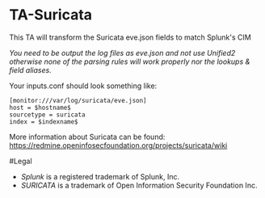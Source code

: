 # TA-Suricata
This TA will transform the Suricata eve.json fields to match Splunk's CIM

*You need to be output the log files as eve.json and not use Unified2 otherwise none of the parsing rules will work properly nor the lookups & field aliases.*

Your inputs.conf should look something like:

```
[monitor:///var/log/suricata/eve.json]
host = $hostname$
sourcetype = suricata
index = $indexname$
```

More information about Suricata can be found:
https://redmine.openinfosecfoundation.org/projects/suricata/wiki

#Legal
* *Splunk* is a registered trademark of Splunk, Inc.
* *SURICATA* is a trademark of Open Information Security Foundation Inc.
